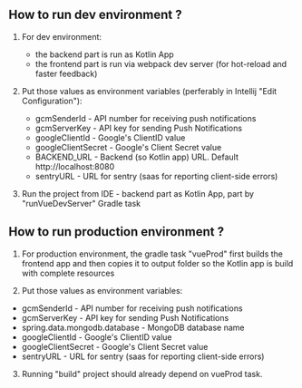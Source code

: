 ## How to run dev environment ?

1. For dev environment:
    - the backend part is run as Kotlin App 
    - the frontend part is run via webpack dev server (for hot-reload and faster feedback)

2. Put those values as environment variables (perferably in Intellij "Edit Configuration"):
    - gcmSenderId - API number for receiving push notifications
    - gcmServerKey - API key for sending Push Notifications
    - googleClientId - Google's ClientID value
    - googleClientSecret - Google's Client Secret value
    - BACKEND_URL - Backend (so Kotlin app) URL. Default http://localhost:8080
    - sentryURL - URL for sentry (saas for reporting client-side errors)

3. Run the project from IDE - backend part as Kotlin App, part by "runVueDevServer" Gradle task 


## How to run production environment ?

1. For production  environment, the gradle task "vueProd" first builds the frontend 
app and then copies it to output folder so the Kotlin app is build with complete resources

2. Put those values as environment variables:
- gcmSenderId - API number for receiving push notifications
- gcmServerKey - API key for sending Push Notifications
- spring.data.mongodb.database - MongoDB database name
- googleClientId - Google's ClientID value
- googleClientSecret - Google's Client Secret value
- sentryURL - URL for sentry (saas for reporting client-side errors)

3. Running "build" project should already depend on vueProd task.

